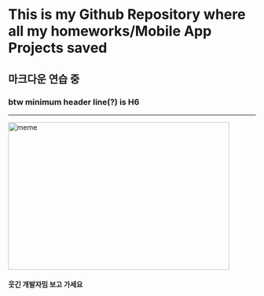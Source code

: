 # This is my Github Repository where all my homeworks/Mobile App Projects saved
## 마크다운 연습 중
### btw minimum header line(?) is H6


* * *

<img src="https://pbs.twimg.com/media/FdkYSupUoAASKEM?format=png&name=small" width="450px" height="300px" title="웃자" alt="meme"></img><br/>

#### 웃긴 개발자밈 보고 가세요
